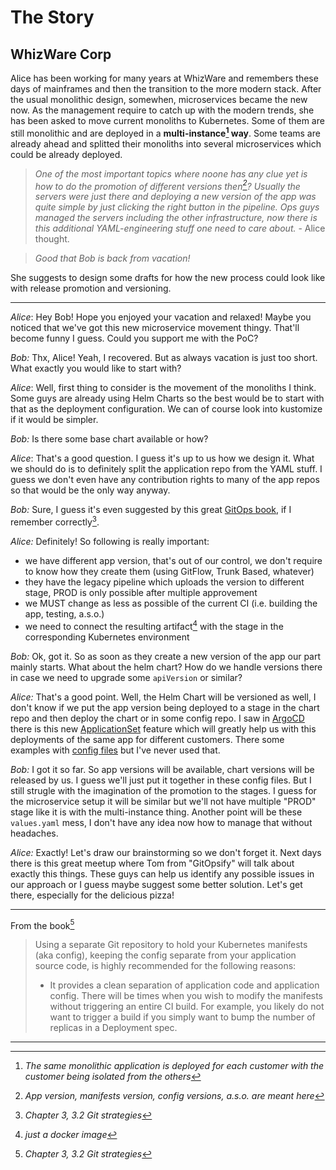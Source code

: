 # The Story

## WhizWare Corp

Alice has been working for many years at WhizWare and remembers these days of mainframes and then the transition to the more modern stack. After the usual monolithic design, somewhen, microservices became the new now. As the management require to catch up with the modern trends, she has been asked to move current monoliths to Kubernetes. Some of them are still monolithic and are deployed in a **multi-instance[^1] way**. Some teams are already ahead and splitted their monoliths into several microservices which could be already deployed. 

> *One of the most important topics where noone has any clue yet is how to do the promotion of different versions then[^2]? Usually the servers were just there and deploying a new version of the app was quite simple by just clicking the right button in the pipeline. Ops guys managed the servers including the other infrastructure, now there is this additional YAML-engineering stuff one need to care about.* - Alice thought.

> *Good that Bob is back from vacation!* 
 
She suggests to design some drafts for how the new process could look like with release promotion and versioning.

---

*Alice*: Hey Bob! Hope you enjoyed your vacation and relaxed! Maybe you noticed that we've got this new microservice movement thingy. That'll become funny I guess. Could you support me with the PoC?

*Bob:* Thx, Alice! Yeah, I recovered. But as always vacation is just too short. What exactly you would like to start with?

*Alice*: Well, first thing to consider is the movement of the monoliths I think. Some guys are already using Helm Charts so the best would be to start with that as the deployment configuration. We can of course look into kustomize if it would be simpler.

*Bob:* Is there some base chart available or how?

*Alice*: That's a good question. I guess it's up to us how we design it. What we should do is to definitely split the application repo from the YAML stuff. I guess we don't even have any contribution rights to many of the app repos so that would be the only way anyway.

*Bob:* Sure, I guess it's even suggested by this great [GitOps book](https://www.manning.com/books/gitops-and-kubernetes), if I remember correctly[^3]. 

*Alice:* Definitely! So following is really important:
  - we have different app version, that's out of our control, we don't require to know how they create them (using GitFlow, Trunk Based, whatever)
  - they have the legacy pipeline which uploads the version to different stage, PROD is only possible after multiple approvement
  - we MUST change as less as possible of the current CI (i.e. building the app, testing, a.s.o.)
  - we need to connect the resulting artifact[^4] with the stage in the corresponding Kubernetes environment

*Bob:* Ok, got it. So as soon as they create a new version of the app our part mainly starts. What about the helm chart? How do we handle versions there in case we need to upgrade some `apiVersion` or similar?

*Alice:* That's a good point. Well, the Helm Chart will be versioned as well, I don't know if we put the app version being deployed to a stage in the chart repo and then deploy the chart or in some config repo. I saw in [ArgoCD](https://argo-cd.readthedocs.io/en/stable/) there is this new [ApplicationSet](https://argocd-applicationset.readthedocs.io/en/stable/) feature which will greatly help us with this deployments of the same app for different customers. There some examples with [config files](https://argocd-applicationset.readthedocs.io/en/stable/Generators-Git/#git-generator-files) but I've never used that.

*Bob:* I got it so far. So app versions will be available, chart versions will be released by us. I guess we'll just put it together in these config files. But I still strugle with the imagination of the promotion to the stages. I guess for the microservice setup it will be similar but we'll not have multiple "PROD" stage like it is with the multi-instance thing. Another point will be these `values.yaml` mess, I don't have any idea now how to manage that without headaches.

*Alice:* Exactly! Let's draw our brainstorming so we don't forget it. Next days there is this great meetup where Tom from "GitOpsify" will talk about exactly this things. These guys can help us identify any possible issues in our approach or I guess maybe suggest some better solution. Let's get there, especially for the delicious pizza!

---

From the book[^3]

> Using a separate Git repository to hold your Kubernetes manifests (aka config), keeping the config separate from your application source code, is highly recommended
for the following reasons:
> - It provides a clean separation of application code and application config. There
will be times when you wish to modify the manifests without triggering an entire
CI build. For example, you likely do not want to trigger a build if you simply
want to bump the number of replicas in a Deployment spec.

---

[^1]: *The same monolithic application is deployed for each customer with the customer being isolated from the others*

[^2]: *App version, manifests version, config versions, a.s.o. are meant here*

[^3]: *Chapter 3, 3.2 Git strategies*

[^4]: *just a docker image*